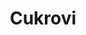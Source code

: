 ---
layout: layouts/akce.njk
odkaz: cukrovi
title: Cukrovi
konani: 4.12.2002
perex: Pečeš, Peče, Pečeme a nejen sladké, ale i jiné dobroty
foto: akce 1.jpg
alt: Vanilkove rohlicky
tags: ['archiv']
---
